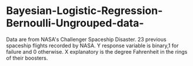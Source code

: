 # Bayesian-Logistic-Regression-Bernoulli-Ungrouped-data-


Data are from NASA's Challenger Spaceship Disaster.
23 previous spaceship flights recorded by NASA.
Y response variable is binary,1 for failure and 0 otherwise.
X explanatory is the degree Fahrenheit in the rings of their boosters. 
